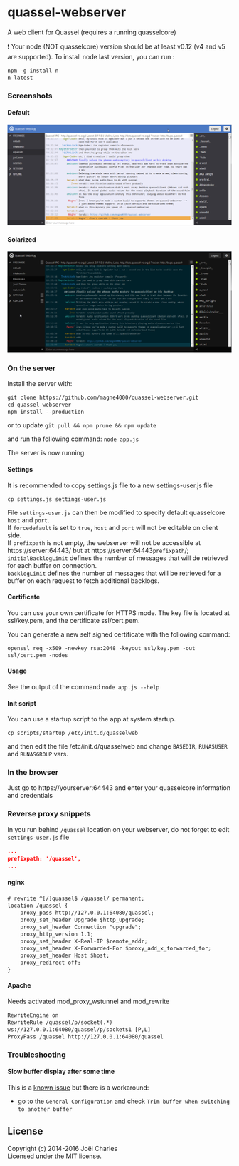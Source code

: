 # quassel-webserver
A web client for Quassel (requires a running quasselcore)

:exclamation: Your node (NOT quasselcore) version should be at least v0.12 (v4 and v5 are supported).
To install node last version, you can run :
```
npm -g install n
n latest
```

### Screenshots

#### Default
![default theme](https://github.com/magne4000/magne4000.github.com/raw/master/images/quassel-default-1.png)

#### Solarized
![solarized theme](https://github.com/magne4000/magne4000.github.com/raw/master/images/quassel-solarized-1.png)

### On the server
Install the server with: 
```
git clone https://github.com/magne4000/quassel-webserver.git
cd quassel-webserver
npm install --production
```
or to update `git pull && npm prune && npm update`

and run the following command: `node app.js`

The server is now running.

#### Settings
It is recommended to copy settings.js file to a new settings-user.js file
```
cp settings.js settings-user.js
```
File `settings-user.js` can then be modified to specify default quasselcore `host` and `port`.  
If `forcedefault` is set to `true`, `host` and `port` will not be editable on client side.  
If `prefixpath` is not empty, the webserver will not be accessible at https://server:64443/ but at https://server:64443`prefixpath`/;  
`initialBacklogLimit` defines the number of messages that will de retrieved for each buffer on connection.  
`backlogLimit` defines the number of messages that will be retrieved for a buffer on each request to fetch additional backlogs.  

#### Certificate
You can use your own certificate for HTTPS mode. The key file is located at ssl/key.pem, and the certificate ssl/cert.pem.

You can generate a new self signed certificate with the following command:
```
openssl req -x509 -newkey rsa:2048 -keyout ssl/key.pem -out ssl/cert.pem -nodes
```

#### Usage
See the output of the command `node app.js --help`

#### Init script
You can use a startup script to the app at system startup.
```
cp scripts/startup /etc/init.d/quasselweb
```
and then edit the file /etc/init.d/quasselweb and change `BASEDIR`, `RUNASUSER` and `RUNASGROUP` vars.

### In the browser
Just go to https://yourserver:64443 and enter your quasselcore information and credentials

### Reverse proxy snippets
In you run behind `/quassel` location on your webserver, do not forget to edit `settings-user.js` file
```json
...
prefixpath: '/quassel',
...
```
#### nginx
```nginx
# rewrite ^[/]quassel$ /quassel/ permanent;
location /quassel {
    proxy_pass http://127.0.0.1:64080/quassel;
    proxy_set_header Upgrade $http_upgrade;
    proxy_set_header Connection "upgrade";
    proxy_http_version 1.1;
    proxy_set_header X-Real-IP $remote_addr;
    proxy_set_header X-Forwarded-For $proxy_add_x_forwarded_for;
    proxy_set_header Host $host;
    proxy_redirect off;
}
```
#### Apache
Needs activated mod_proxy_wstunnel and mod_rewrite
```
RewriteEngine on
RewriteRule /quassel/p/socket(.*) ws://127.0.0.1:64080/quassel/p/socket$1 [P,L]
ProxyPass /quassel http://127.0.0.1:64080/quassel
```

### Troubleshooting
#### Slow buffer display after some time
This is a [known issue](https://github.com/magne4000/quassel-webserver/issues/83) but there is a workaround:
 * go to the `General Configuration` and check `Trim buffer when switching to another buffer`

## License
Copyright (c) 2014-2016 Joël Charles  
Licensed under the MIT license.
